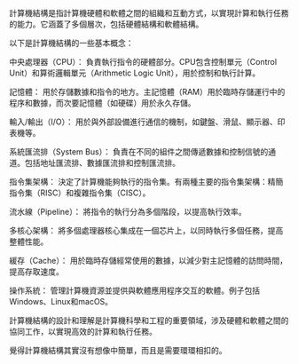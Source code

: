 計算機結構是指計算機硬體和軟體之間的組織和互動方式，以實現計算和執行任務的能力。它涵蓋了多個層次，包括硬體結構和軟體結構。

以下是計算機結構的一些基本概念：

中央處理器（CPU）： 負責執行指令的硬體部分。CPU包含控制單元（Control Unit）和算術邏輯單元（Arithmetic Logic Unit），用於控制和執行計算。

記憶體： 用於存儲數據和指令的地方。主記憶體（RAM）用於臨時存儲運行中的程序和數據，而次要記憶體（如硬碟）用於永久存儲。

輸入/輸出（I/O）： 用於與外部設備進行通信的機制，如鍵盤、滑鼠、顯示器、印表機等。

系統匯流排（System Bus）： 負責在不同的組件之間傳遞數據和控制信號的通道。包括地址匯流排、數據匯流排和控制匯流排。

指令集架構： 決定了計算機能夠執行的指令集。有兩種主要的指令集架構：精簡指令集（RISC）和複雜指令集（CISC）。

流水線（Pipeline）： 將指令的執行分為多個階段，以提高執行效率。

多核心架構： 將多個處理器核心集成在一個芯片上，以同時執行多個任務，提高整體性能。

緩存（Cache）： 用於臨時存儲經常使用的數據，以減少對主記憶體的訪問時間，提高存取速度。

操作系統： 管理計算機資源並提供與軟體應用程序交互的軟體。例子包括Windows、Linux和macOS。

計算機結構的設計和理解是計算機科學和工程的重要領域，涉及硬體和軟體之間的協同工作，以實現高效的計算和執行任務。

覺得計算機結構其實沒有想像中簡單，而且是需要環環相扣的。
